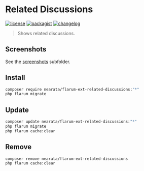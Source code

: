 # Related Discussions

[![license](https://img.shields.io/github/license/Nearata/flarum-ext-related-discussions?style=flat)](https://github.com/Nearata/flarum-ext-related-discussions/blob/main/UNLICENSE)
[![packagist](https://img.shields.io/packagist/v/nearata/flarum-ext-related-discussions?style=flat)](https://packagist.org/packages/nearata/flarum-ext-related-discussions)
[![changelog](https://img.shields.io/github/release-date/nearata/flarum-ext-related-discussions?label=last%20release%20date)](https://github.com/Nearata/flarum-ext-related-discussions/blob/main/CHANGELOG.md)

> Shows related discussions.

## Screenshots

See the [screenshots](screenshots) subfolder.

## Install

```sh
composer require nearata/flarum-ext-related-discussions:"*"
php flarum migrate
```

## Update

```sh
composer update nearata/flarum-ext-related-discussions:"*"
php flarum migrate
php flarum cache:clear
```

## Remove

```sh
composer remove nearata/flarum-ext-related-discussions
php flarum cache:clear
```
